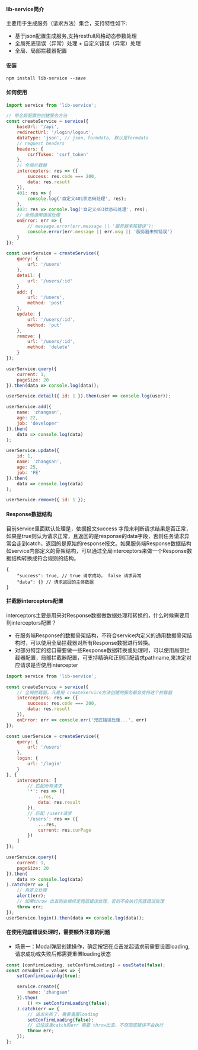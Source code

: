 #### lib-service简介
主要用于生成服务（请求方法）集合，支持特性如下:
- 基于json配置生成服务,支持restfull风格动态参数处理
- 全局兜底错误（异常）处理 + 自定义错误（异常）处理
- 全局、局部拦截器配置

#### 安装
```
npm install lib-service --save
```

#### 如何使用
```js
import service from 'lib-service';

// 带全局配置的创建服务方法
const createService = service({
    baseUrl: '/api',
    redirectUrl: '/login/logout',
    dataType: 'json', // json、formdata, 默认是formdata
    // request headers
    headers: {
        csrfToken: 'csrf_token'
    },
    // 全局拦截器
    intercepters: res => ({
        success: res.code === 200,
        data: res.result
    }),
    401: res => {
        console.log('自定义401状态码处理', res);
    },
    403: res => console.log('自定义403状态码处理', res);
    // 全局通用错误处理
    onError: err => {
        // message.error(err.message || '服务器未知错误');
        console.error(err.message || err.msg || '服务器未知错误')
    }
});

const userService = createService({
    query: {
        url: '/users'
    },
    detail: {
        url: '/users/:id'
    }
    add: {
        url: '/users',
        method: 'post'
    },
    update: {
        url: '/users/:id',
        method: 'put'
    },
    remove: {
        url: '/users/:id',
        method: 'delete'
    }
});

userService.query({
    current: 1,
    pageSize: 20
}).then(data => console.log(data));

userService.detail({ id: 1 }).then(user => console.log(user));

userService.add({
    name: 'zhangsan',
    age: 22,
    job: 'developer'
}).then(
    data => console.log(data)
);

userService.update({
    id: 1,
    name: 'zhangsan',
    age: 25,
    job: 'FE'
}).then(
    data => console.log(data)
);

userService.remove({ id: 1 });

```

#### Response数据结构
目前service里面默认处理是，依据报文success 字段来判断请求结果是否正常，如果是true则认为请求正常，且返回的是response的data字段，否则任务请求异常会走到catch，返回的是原始的response报文。如果服务端Response数据结构如service内部定义的骨架结构，可以通过全局interceptors来做一个Response数据结构转换成符合规则的结构。
```
{
    "success": true, // true 请求成功， false 请求异常
    "data": {} // 请求返回的主体数据
}
```

#### 拦截器interceptors配置
interceptors主要是用来对Response数据做数据处理和转换的，什么时候需要用到interceptors配置？
- 在服务端Response的数据骨架结构，不符合service内定义的通用数据骨架结构时，可以使用全局拦截器对所有Response数据进行转换。
- 对部分特定的接口需要做一些Response数据转换或处理时，可以使用局部拦截器配置，局部拦截器配置，可支持精确和正则匹配请求pathname,来决定对应请求是否使用intercepter

```js
import service from 'lib-service';

const createService = service({
    // 全局拦截器，凡是用 createService方法创建的服务都会支持这个拦截器
    intercepters: res => ({
        success: res.code === 200,
        data: res.result
    }),
    onError: err => console.err('兜底错误处理...', err)
});

const userService = createService({
    query: {
        url: '/users'
    },
    login: {
        url: '/login'
    }
}, {
    interceptors: [
        // 匹配所有请求
        '*': res => ({
            ..res,
            data: res.result
        }),
        // 匹配 /users请求
        '/users': res => ({
            ...res,
            current: res.curPage
        })
    ]
});

userService.query({
    current: 1,
    pageSize: 20
}).then(
    data => console.log(data)
).catch(err => {
    // 自定义处理
    alert(err);
    // 如果throw 出去则会继续走兜底错误处理，否则不会执行兜底错误处理
    throw err;
});
userService.login().then(data => console.log(data));
```

#### 在使用兜底错误处理时，需要额外注意的问题
- 场景一：Modal弹层创建操作，确定按钮在点击发起请求前需要设置loading, 请求成功或失败后都需要重置loading状态
```js
const [confirmLoading, setConfirmLoading] = useState(false);
const onSubmit = values => {
    setConfirmLoaindg(true);

    service.create({
        name: 'zhangsan'
    }).then(
        () => setConfirmLoading(false);
    ).catch(err => {
        // 请求失败了，需要重置loading
        setConfirmLoading(false);
        // 记住这里catch的err 需要 throw出去，不然兜底错误不会执行
        throw err;
    });
};
```
